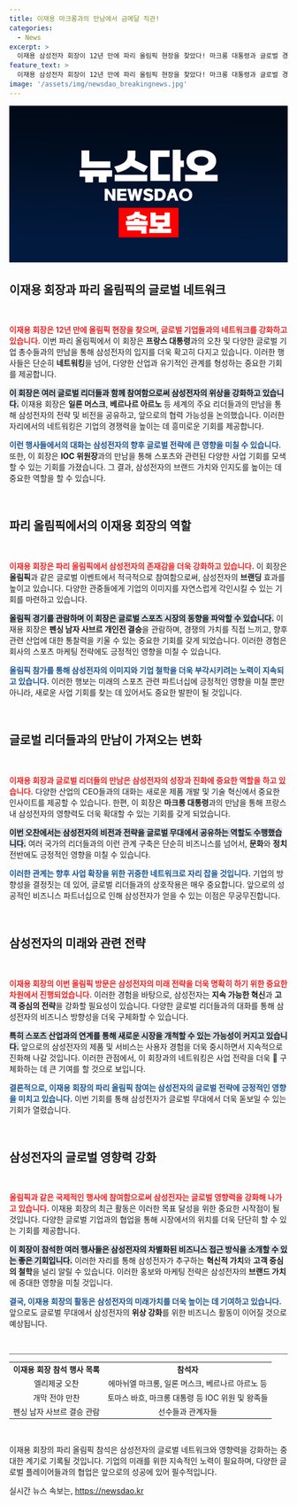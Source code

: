 ```yaml
---
title: 이재용 마크롱과의 만남에서 금메달 직관!
categories:
  - News
excerpt: >
  이재용 삼성전자 회장이 12년 만에 파리 올림픽 현장을 찾았다! 마크롱 대통령과 글로벌 경영자들과의 만남 뒤, 펜싱 결승을 관람하며 과거의 영광을 되새겼다. 궁금하지 않나요?
feature_text: >
  이재용 삼성전자 회장이 12년 만에 파리 올림픽 현장을 찾았다! 마크롱 대통령과 글로벌 경영자들과의 만남 뒤, 펜싱 결승을 관람하며 과거의 영광을 되새겼다. 궁금하지 않나요?
image: '/assets/img/newsdao_breakingnews.jpg'
---
```


<p><img src="/assets/img/newsdao_breakingnews.jpg" alt="ranknews 속보" /></p>

<h2 data-ke-size="size26">이재용 회장과 파리 올림픽의 글로벌 네트워크</h2>

<p data-ke-size="size16">&nbsp;</p> 

<p><b><span style="color: #ee2323;">이재용 회장은 12년 만에 올림픽 현장을 찾으며, 글로벌 기업들과의 네트워크를 강화하고 있습니다.</span></b> 이번 파리 올림픽에서 이 회장은 <strong>프랑스 대통령</strong>과의 오찬 및 다양한 글로벌 기업 총수들과의 만남을 통해 삼성전자의 입지를 더욱 확고히 다지고 있습니다. 이러한 행사들은 단순히 <strong>네트워킹</strong>을 넘어, 다양한 산업과 유기적인 관계를 형성하는 중요한 기회를 제공합니다. </p>

<p><b><span style="background-color: #21538527;">이 회장은 여러 글로벌 리더들과 함께 참여함으로써 삼성전자의 위상을 강화하고 있습니다.</span></b> 이재용 회장은 <strong>일론 머스크</strong>, <strong>베르나르 아르노</strong> 등 세계의 주요 리더들과의 만남을 통해 삼성전자의 전략 및 비전을 공유하고, 앞으로의 협력 가능성을 논의했습니다. 이러한 자리에서의 네트워킹은 기업의 경쟁력을 높이는 데 흥미로운 기회를 제공합니다.</p>

<p><b><span style="color: #1a5490;">이런 행사들에서의 대화는 삼성전자의 향후 글로벌 전략에 큰 영향을 미칠 수 있습니다.</span></b>  또한, 이 회장은 <strong>IOC 위원장</strong>과의 만남을 통해 스포츠와 관련된 다양한 사업 기회를 모색할 수 있는 기회를 가졌습니다. 그 결과, 삼성전자의 브랜드 가치와 인지도를 높이는 데 중요한 역할을 할 수 있습니다.</p>

<p data-ke-size="size16">&nbsp;</p>

<h2 data-ke-size="size26">파리 올림픽에서의 이재용 회장의 역할</h2>

<p data-ke-size="size16">&nbsp;</p> 

<p><b><span style="color: #ee2323;">이재용 회장은 파리 올림픽에서 삼성전자의 존재감을 더욱 강화하고 있습니다.</span></b> 이 회장은 <strong>올림픽</strong>과 같은 글로벌 이벤트에서 적극적으로 참여함으로써, 삼성전자의 <strong>브랜딩</strong> 효과를 높이고 있습니다. 다양한 관중들에게 기업의 이미지를 자연스럽게 각인시킬 수 있는 기회를 마련하고 있습니다.</p>

<p><b><span style="background-color: #21538527;">올림픽 경기를 관람하며 이 회장은 글로벌 스포츠 시장의 동향을 파악할 수 있습니다.</span></b> 이재용 회장은 <strong>펜싱 남자 사브르 개인전 결승</strong>을 관람하며, 경쟁의 가치를 직접 느끼고, 향후 관련 산업에 대한 통찰력을 키울 수 있는 중요한 기회를 갖게 되었습니다. 이러한 경험은 회사의 스포츠 마케팅 전략에도 긍정적인 영향을 미칠 수 있습니다.</p>

<p><b><span style="color: #1a5490;">올림픽 참가를 통해 삼성전자의 이미지와 기업 철학을 더욱 부각시키려는 노력이 지속되고 있습니다.</span></b> 이러한 행보는 미래의 스포츠 관련 파트너십에 긍정적인 영향을 미칠 뿐만 아니라, 새로운 사업 기회를 찾는 데 있어서도 중요한 발판이 될 것입니다.</p>

<p data-ke-size="size16">&nbsp;</p>

<h2 data-ke-size="size26">글로벌 리더들과의 만남이 가져오는 변화</h2>

<p data-ke-size="size16">&nbsp;</p> 

<p><b><span style="color: #ee2323;">이재용 회장과 글로벌 리더들의 만남은 삼성전자의 성장과 진화에 중요한 역할을 하고 있습니다.</span></b> 다양한 산업의 CEO들과의 대화는 새로운 제품 개발 및 기술 혁신에서 중요한 인사이트를 제공할 수 있습니다. 한편, 이 회장은 <strong>마크롱 대통령</strong>과의 만남을 통해 프랑스 내 삼성전자의 영향력도 더욱 확대할 수 있는 기회를 갖게 되었습니다.</p>

<p><b><span style="background-color: #21538527;">이번 오찬에서는 삼성전자의 비전과 전략을 글로벌 무대에서 공유하는 역할도 수행했습니다.</span></b> 여러 국가의 리더들과의 이런 관계 구축은 단순히 비즈니스를 넘어서, <strong>문화</strong>와 <strong>정치</strong> 전반에도 긍정적인 영향을 미칠 수 있습니다.</p>

<p><b><span style="color: #1a5490;">이러한 관계는 향후 사업 확장을 위한 귀중한 네트워크로 자리 잡을 것입니다.</span></b> 기업의 방향성을 결정짓는 데 있어, 글로벌 리더들과의 상호작용은 매우 중요합니다. 앞으로의 성공적인 비즈니스 파트너십으로 인해 삼성전자가 얻을 수 있는 이점은 무궁무진합니다.</p>

<p data-ke-size="size16">&nbsp;</p>

<h2 data-ke-size="size26">삼성전자의 미래와 관련 전략</h2>

<p data-ke-size="size16">&nbsp;</p> 

<p><b><span style="color: #ee2323;">이재용 회장의 이번 올림픽 방문은 삼성전자의 미래 전략을 더욱 명확히 하기 위한 중요한 차원에서 진행되었습니다.</span></b> 이러한 경험을 바탕으로, 삼성전자는 <strong>지속 가능한 혁신</strong>과 <strong>고객 중심의 전략</strong>을 강화할 필요성이 있습니다. 다양한 글로벌 리더들과의 대화를 통해 삼성전자의 비즈니스 방향성을 더욱 구체화할 수 있습니다.</p>

<p><b><span style="background-color: #21538527;">특히 스포츠 산업과의 연계를 통해 새로운 시장을 개척할 수 있는 가능성이 커지고 있습니다.</span></b> 앞으로의 삼성전자의 제품 및 서비스는 사용자 경험을 더욱 중시하면서 지속적으로 진화해 나갈 것입니다. 이러한 관점에서, 이 회장과의 네트워킹은 사업 전략을 더욱 💪 구체화하는 데 큰 기여를 할 것으로 보입니다.</p>

<p><b><span style="color: #1a5490;">결론적으로, 이재용 회장의 파리 올림픽 참여는 삼성전자의 글로벌 전략에 긍정적인 영향을 미치고 있습니다.</span></b> 이번 기회를 통해 삼성전자가 글로벌 무대에서 더욱 돋보일 수 있는 기회가 열렸습니다.</p>

<p data-ke-size="size16">&nbsp;</p>

<h2 data-ke-size="size26">삼성전자의 글로벌 영향력 강화</h2>

<p data-ke-size="size16">&nbsp;</p> 

<p><b><span style="color: #ee2323;">올림픽과 같은 국제적인 행사에 참여함으로써 삼성전자는 글로벌 영향력을 강화해 나가고 있습니다.</span></b> 이재용 회장의 최근 활동은 이러한 목표 달성을 위한 중요한 시작점이 될 것입니다. 다양한 글로벌 기업과의 협업을 통해 시장에서의 위치를 더욱 단단히 할 수 있는 기회를 제공합니다.</p>

<p><b><span style="background-color: #21538527;">이 회장이 참석한 여러 행사들은 삼성전자의 차별화된 비즈니스 접근 방식을 소개할 수 있는 좋은 기회입니다.</span></b> 이러한 자리를 통해 삼성전자가 추구하는 <strong>혁신적 가치</strong>와 <strong>고객 중심의 철학</strong>을 널리 알릴 수 있습니다. 이러한 홍보와 마케팅 전략은 삼성전자의 <strong>브랜드 가치</strong>에 중대한 영향을 미칠 것입니다.</p>

<p><b><span style="color: #1a5490;">결국, 이재용 회장의 활동은 삼성전자의 미래가치를 더욱 높이는 데 기여하고 있습니다.</span></b> 앞으로도 글로벌 무대에서 삼성전자의 <strong>위상 강화</strong>를 위한 비즈니스 활동이 이어질 것으로 예상됩니다. </p>

<p data-ke-size="size16">&nbsp;</p> 

<hr style="height:1px; background-color:#555555; border:none;" />

<table style="width:100%; border-collapse:collapse;">
  <tbody>
    <tr>
      <td style="text-align: center; height: 17px;"><b>이재용 회장 참석 행사 목록</b></td>
      <td style="text-align: center; height: 17px;"><b>참석자</b></td>
    </tr>
    <tr>
      <td style="text-align: center; height: 17px;">엘리제궁 오찬</td>
      <td style="text-align: center; height: 17px;">에마뉘엘 마크롱, 일론 머스크, 베르나르 아르노 등</td>
    </tr>
    <tr>
      <td style="text-align: center; height: 17px;">개막 전야 만찬</td>
      <td style="text-align: center; height: 17px;">토마스 바흐, 마크롱 대통령 등 IOC 위원 및 왕족들</td>
    </tr>
    <tr>
      <td style="text-align: center; height: 17px;">펜싱 남자 사브르 결승 관람</td>
      <td style="text-align: center; height: 17px;">선수들과 관계자들</td>
    </tr>
  </tbody>
</table>

<p data-ke-size="size16">&nbsp;</p> 

<p>이재용 회장의 파리 올림픽 참석은 삼성전자의 글로벌 네트워크와 영향력을 강화하는 중대한 계기로 기록될 것입니다. 기업의 미래를 위한 지속적인 노력이 필요하며, 다양한 글로벌 플레이어들과의 협업은 앞으로의 성공에 있어 필수적입니다.</p>
실시간 뉴스 속보는, <a href="https://newsdao.kr" rel="dofollow">https://newsdao.kr</a>


